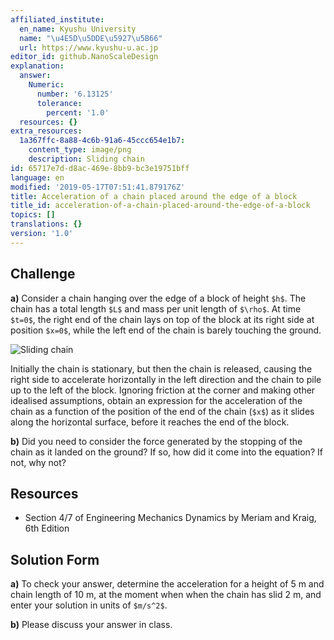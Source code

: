 ```yaml
---
affiliated_institute:
  en_name: Kyushu University
  name: "\u4E5D\u5DDE\u5927\u5B66"
  url: https://www.kyushu-u.ac.jp
editor_id: github.NanoScaleDesign
explanation:
  answer:
    Numeric:
      number: '6.13125'
      tolerance:
        percent: '1.0'
  resources: {}
extra_resources:
  1a367ffc-8a88-4c6b-91a6-45ccc654e1b7:
    content_type: image/png
    description: Sliding chain
id: 65717e7d-d8ac-469e-8bb9-bc3e19751bff
language: en
modified: '2019-05-17T07:51:41.879176Z'
title: Acceleration of a chain placed around the edge of a block
title_id: acceleration-of-a-chain-placed-around-the-edge-of-a-block
topics: []
translations: {}
version: '1.0'
---
```


## Challenge
**a)** Consider a chain hanging over the edge of a block of height `$h$`. The chain has a total length `$L$` and mass per unit length of `$\rho$`. At time `$t=0$`, the right end of the chain lays on top of the block at its right side at position `$x=0$`, while the left end of the chain is barely touching the ground.

![Sliding chain](/api/v0/teachers/github.NanoScaleDesign/resources/public/1a367ffc-8a88-4c6b-91a6-45ccc654e1b7.png/1a367ffc-8a88-4c6b-91a6-45ccc654e1b7.png)

Initially the chain is stationary, but then the chain is released, causing the right side to accelerate horizontally in the left direction and the chain to pile up to the left of the block. Ignoring friction at the corner and making other idealised assumptions, obtain an expression for the acceleration of the chain as a function of the position of the end of the chain (`$x$`) as it slides along the horizontal surface, before it reaches the end of the block.

**b)** Did you need to consider the force generated by the stopping of the chain as it landed on the ground? If so, how did it come into the equation? If not, why not?

## Resources
- Section 4/7 of Engineering Mechanics Dynamics by Meriam and Kraig, 6th Edition


## Solution Form
**a)** To check your answer, determine the acceleration for a height of 5 m and chain length of 10 m, at the moment when when the chain has slid 2 m, and enter your solution in units of `$m/s^2$`.

**b)** Please discuss your answer in class.
